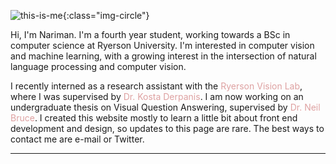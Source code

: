 
![this-is-me](/assets/img/IMG_4497.png){:class="img-circle"} 

<div class="intro">
    Hi, I'm Nariman. I'm a fourth year student, working towards a BSc in computer science at Ryerson University. I'm interested in computer vision and machine learning, with a growing interest in the intersection of natural language processing and computer vision.
</div>

I recently interned as a research assistant with the <a style="color:#dea1a1; text-decoration:none" class="intro-blurb" href="https://ryersonvisionlab.github.io">Ryerson Vision Lab</a>, where I was supervised by <a style="color:#dea1a1; text-decoration: none" class="intro-blurb" href="http://www.scs.ryerson.ca/~kosta">Dr. Kosta Derpanis</a>. I am now working on an undergraduate thesis on Visual Question Answering, supervised by <a style="color:#dea1a1; text-decoration: none" class="intro-blurb" href="http://www.scs.ryerson.ca/~bruce/">Dr. Neil Bruce</a>. I created this website mostly to learn a little bit about front end development and design, so updates to this page are rare. The best ways to contact me are e-mail or Twitter. 

---
